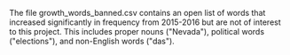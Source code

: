 The file growth_words_banned.csv contains an open list of words that increased significantly in frequency from 2015-2016 but are not of interest to this project. This includes proper nouns ("Nevada"), political words ("elections"), and non-English words ("das").